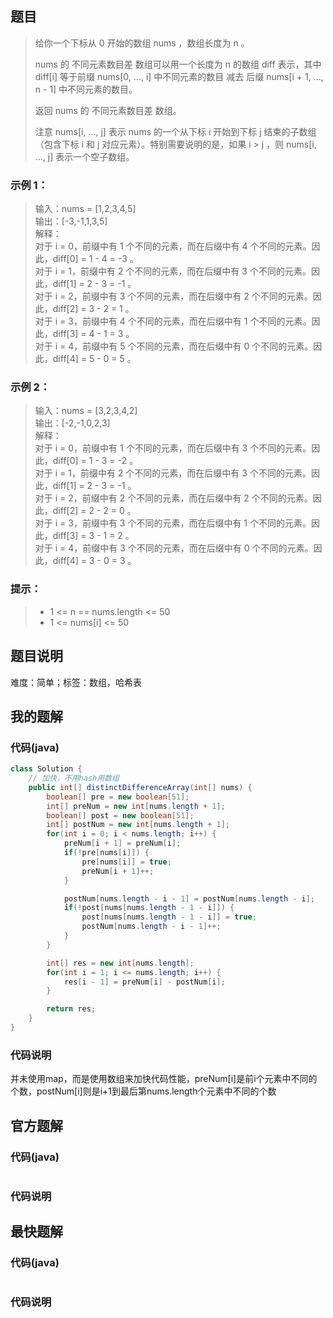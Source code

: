 ## 题目
> 给你一个下标从 0 开始的数组 nums ，数组长度为 n 。
> 
> nums 的 不同元素数目差 数组可以用一个长度为 n 的数组 diff 表示，其中 diff[i] 等于前缀 nums[0, ..., i] 中不同元素的数目 减去 后缀 nums[i + 1, ..., n - 1] 中不同元素的数目。
> 
> 返回 nums 的 不同元素数目差 数组。
> 
> 注意 nums[i, ..., j] 表示 nums 的一个从下标 i 开始到下标 j 结束的子数组（包含下标 i 和 j 对应元素）。特别需要说明的是，如果 i \> j ，则 nums[i, ..., j] 表示一个空子数组。
### 示例 1：
> 输入：nums = [1,2,3,4,5]  
> 输出：[-3,-1,1,3,5]  
> 解释：  
> 对于 i = 0，前缀中有 1 个不同的元素，而在后缀中有 4 个不同的元素。因此，diff[0] = 1 - 4 = -3 。  
> 对于 i = 1，前缀中有 2 个不同的元素，而在后缀中有 3 个不同的元素。因此，diff[1] = 2 - 3 = -1 。  
> 对于 i = 2，前缀中有 3 个不同的元素，而在后缀中有 2 个不同的元素。因此，diff[2] = 3 - 2 = 1 。  
> 对于 i = 3，前缀中有 4 个不同的元素，而在后缀中有 1 个不同的元素。因此，diff[3] = 4 - 1 = 3 。  
> 对于 i = 4，前缀中有 5 个不同的元素，而在后缀中有 0 个不同的元素。因此，diff[4] = 5 - 0 = 5 。
### 示例 2：
> 输入：nums = [3,2,3,4,2]  
> 输出：[-2,-1,0,2,3]  
> 解释：  
> 对于 i = 0，前缀中有 1 个不同的元素，而在后缀中有 3 个不同的元素。因此，diff[0] = 1 - 3 = -2 。  
> 对于 i = 1，前缀中有 2 个不同的元素，而在后缀中有 3 个不同的元素。因此，diff[1] = 2 - 3 = -1 。  
> 对于 i = 2，前缀中有 2 个不同的元素，而在后缀中有 2 个不同的元素。因此，diff[2] = 2 - 2 = 0 。  
> 对于 i = 3，前缀中有 3 个不同的元素，而在后缀中有 1 个不同的元素。因此，diff[3] = 3 - 1 = 2 。  
> 对于 i = 4，前缀中有 3 个不同的元素，而在后缀中有 0 个不同的元素。因此，diff[4] = 3 - 0 = 3 。
### 提示：
> - 1 \<= n == nums.length \<= 50
> - 1 \<= nums[i] \<= 50
## 题目说明
难度：简单；标签：数组，哈希表
## 我的题解
### 代码(java)
```java
class Solution {
    // 加快，不用hash用数组
    public int[] distinctDifferenceArray(int[] nums) {
        boolean[] pre = new boolean[51];
        int[] preNum = new int[nums.length + 1];
        boolean[] post = new boolean[51];
        int[] postNum = new int[nums.length + 1];
        for(int i = 0; i < nums.length; i++) {
            preNum[i + 1] = preNum[i];
            if(!pre[nums[i]]) {
                pre[nums[i]] = true;
                preNum[i + 1]++;
            }

            postNum[nums.length - i - 1] = postNum[nums.length - i];
            if(!post[nums[nums.length - 1 - i]]) {
                post[nums[nums.length - 1 - i]] = true;
                postNum[nums.length - i - 1]++;
            }
        }

        int[] res = new int[nums.length];
        for(int i = 1; i <= nums.length; i++) {
            res[i - 1] = preNum[i] - postNum[i];
        }

        return res;
    }
}
```
### 代码说明
并未使用map，而是使用数组来加快代码性能，preNum[i]是前i个元素中不同的个数，postNum[i]则是i+1到最后第nums.length个元素中不同的个数
## 官方题解
### 代码(java)
```jaav
```
### 代码说明
## 最快题解
### 代码(java)
```java
```
### 代码说明
